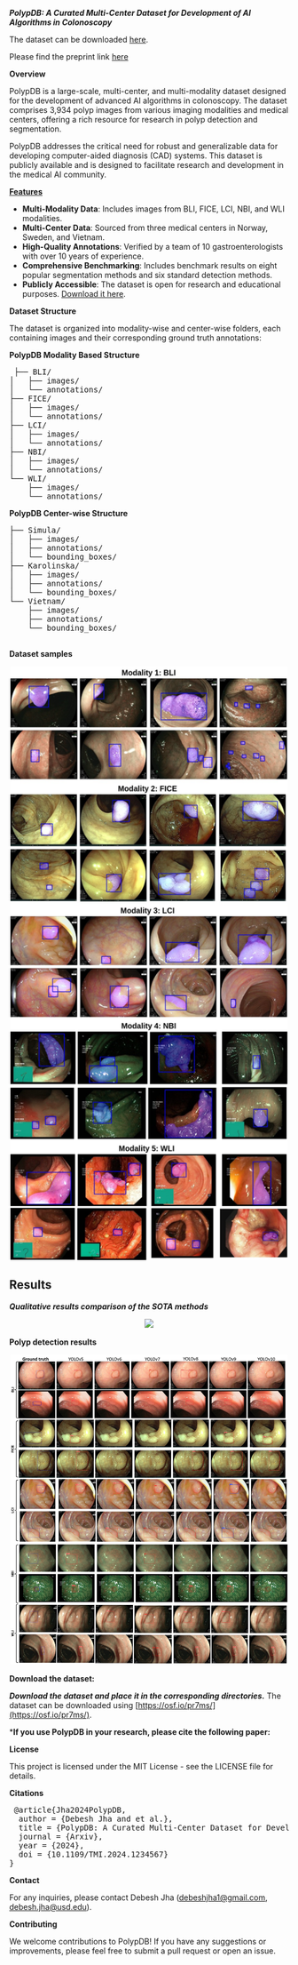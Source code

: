 *****PolypDB: A Curated Multi-Center Dataset for Development of AI Algorithms in Colonoscopy*****

The dataset can be downloaded  [here](https://osf.io/pr7ms/).

Please find the preprint link [here](https://arxiv.org/pdf/2409.00045)


**Overview**

PolypDB is a large-scale, multi-center, and multi-modality dataset designed for the development of advanced AI algorithms in colonoscopy. The dataset comprises 3,934 polyp images from various imaging modalities and medical centers, offering a rich resource for research in polyp detection and segmentation.

PolypDB addresses the critical need for robust and generalizable data for developing computer-aided diagnosis (CAD) systems. This dataset is publicly available and is designed to facilitate research and development in the medical AI community.

**<u>Features</u>**

- **Multi-Modality Data**: Includes images from BLI, FICE, LCI, NBI, and WLI modalities.
- **Multi-Center Data**: Sourced from three medical centers in Norway, Sweden, and Vietnam.
- **High-Quality Annotations**: Verified by a team of 10 gastroenterologists with over 10 years of experience.
- **Comprehensive Benchmarking**: Includes benchmark results on eight popular segmentation methods and six standard detection methods.
- **Publicly Accessible**: The dataset is open for research and educational purposes. [Download it here](https://osf.io/pr7ms/).


**Dataset Structure**

The dataset is organized into modality-wise and center-wise folders, each containing images and their corresponding ground truth annotations:

**PolypDB Modality Based Structure**
<pre>
 ├── BLI/
│   ├── images/
│   └── annotations/
├── FICE/
│   ├── images/
│   └── annotations/
├── LCI/
│   ├── images/
│   └── annotations/
├── NBI/
│   ├── images/
│   └── annotations/
└── WLI/
    ├── images/
    └── annotations/
</pre>

**PolypDB Center-wise Structure**
<pre>
├── Simula/
│   ├── images/
│   ├── annotations/
│   └── bounding_boxes/
├── Karolinska/
│   ├── images/
│   ├── annotations/
│   └── bounding_boxes/
└── Vietnam/
    ├── images/
    ├── annotations/
    └── bounding_boxes/
 </pre>

**Dataset samples**

<p align="center">
<img src="dataset_samples.jpg" width="500">
</p>

## Results
 ***Qualitative results comparison of the SOTA methods*** <br/>
<p align="center">
<img src="dataset_results.png" width="500">
</p>


**Polyp detection results**<br/>
<p align="center">
<img src="polyp-detection.jpg" width="500">
</p>

**Download the dataset:**

***Download the dataset and place it in the corresponding directories.***
The dataset can be downloaded using [https://osf.io/pr7ms/](https://osf.io/pr7ms/). 

***If you use PolypDB in your research, please cite the following paper:**

**License**

This project is licensed under the MIT License - see the LICENSE file for details.

**Citations**

<pre>
 @article{Jha2024PolypDB,
  author = {Debesh Jha and et al.},
  title = {PolypDB: A Curated Multi-Center Dataset for Development of AI Algorithms in Colonoscopy},
  journal = {Arxiv},
  year = {2024},
  doi = {10.1109/TMI.2024.1234567}
} 
</pre>

**Contact**

For any inquiries, please contact Debesh Jha (debeshjha1@gmail.com, debesh.jha@usd.edu).

**Contributing**

We welcome contributions to PolypDB! If you have any suggestions or improvements, please feel free to submit a pull request or open an issue.
